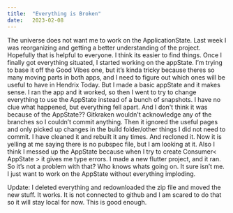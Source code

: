 ```yaml
---
title:  "Everything is Broken"
date:   2023-02-08
---
```

The universe does not want me to work on the ApplicationState. Last week I was reorganizing and getting a better understanding of the project. Hopefully that is helpful to everyone. I think its easier to find things. Once I finally got everything situated, I started working on the appState. I’m trying to base it off the Good Vibes one, but it’s kinda tricky because theres so many moving parts in both apps, and I need to figure out which ones will be useful to have in Hendrix Today. But I made a basic appState and it makes sense. I ran the app and it worked, so then I went to try to change everything to use the AppState instead of a bunch of snapshots. I have no clue what happened, but everything fell apart. And I don't think it was because of the AppState?? Gitkraken wouldn't acknowledge any of the branches so I couldn’t commit anything. Then it ignored the useful pages and only picked up changes in the build folder/other things I did not need to commit. I have cleaned it and rebuilt it any times. And recloned it. Now it is yelling at me saying there is no pubspec file, but I am looking at it. Also I think I messed up the AppState because when I try to create Consumer< AppState > it gives me type errors. I made a new flutter project, and it ran. So it’s not a problem with that? Who knows whats going on. It sure isn’t me. I just want to work on the AppState without everything imploding.

Update: I deleted everything and redownloaded the zip file and moved the new stuff. It works. It is not connected to github and I am scared to do that so it will stay local for now. This is good enough. 